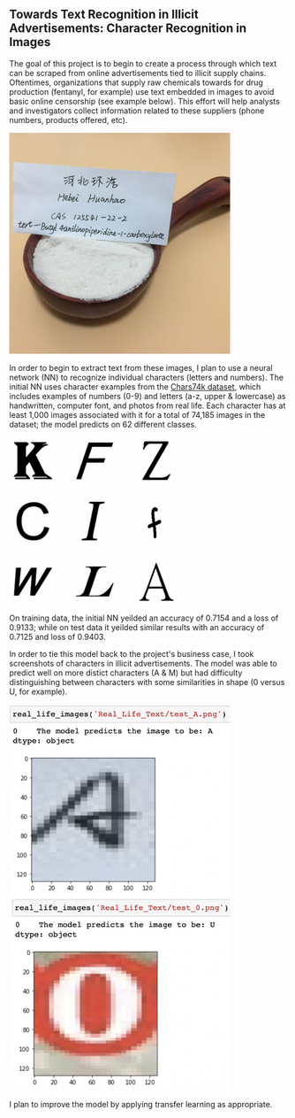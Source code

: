 ## Towards Text Recognition in Illicit Advertisements: Character Recognition in Images

The goal of this project is to begin to create a process through which text can be scraped from online advertisements tied to illicit supply chains. Oftentimes, organizations that supply raw chemicals towards for drug production (fentanyl, for example) use text embedded in images to avoid basic online censorship (see example below). This effort will help analysts and investigators collect information related to these suppliers (phone numbers, products offered, etc). 

<img src="https://github.com/tyrnaki/metis_coursework/blob/main/Text_Recognition/images/huanhao.jpg" alt="drawing" width="400" position='absolute' float='right'/>


In order to begin to extract text from these images, I plan to use a neural network (NN) to recognize individual characters (letters and numbers). The initial NN uses character examples from the [Chars74k dataset](http://www.ee.surrey.ac.uk/CVSSP/demos/chars74k/#download), which includes examples of numbers (0-9) and letters (a-z, upper & lowercase) as handwritten, computer font, and photos from real life. Each character has at least 1,000 images associated with it for a total of 74,185 images in the dataset; the model predicts on 62 different classes.

<img src="https://github.com/tyrnaki/metis_coursework/blob/main/Text_Recognition/images/example_letters.png" alt="drawing" width="300" position='absolute' float='right'/>

On training data, the initial NN yeilded an accuracy of 0.7154 and a loss of 0.9133; while on test data it yeilded similar results with an accuracy of 0.7125 and loss of 0.9403.

In order to tie this model back to the project's business case, I took screenshots of characters in illicit advertisements. The model was able to predict well on more distict characters (A & M) but had difficulty distinguishing between characters with some similarities in shape (0 versus U, for example). 

<img src="https://github.com/tyrnaki/metis_coursework/blob/main/Text_Recognition/images/A_results.png" alt="drawing" width="400" position='absolute' float='left'/>
<img src="https://github.com/tyrnaki/metis_coursework/blob/main/Text_Recognition/images/O_results.png" alt="drawing" width="400" position='absolute' float='right'/>


I plan to improve the model by applying transfer learning as appropriate. 

